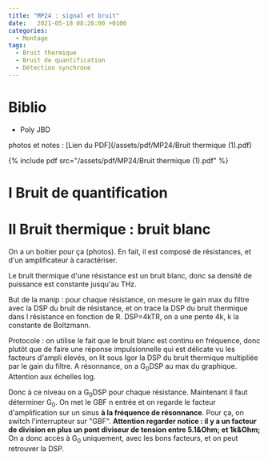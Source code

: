 ```yaml
---
title: "MP24 : signal et bruit"
date:   2021-05-18 08:26:00 +0100
categories:
  - Montage
tags:
  - Bruit thermique
  - Bruit de quantification
  - Détection synchrone
---
```

# Biblio
- Poly JBD


photos et notes : [Lien du PDF](/assets/pdf/MP24/Bruit thermique (1).pdf)

{% include pdf src="/assets/pdf/MP24/Bruit thermique (1).pdf" %}

# I Bruit de quantification
# II Bruit thermique : bruit blanc

On a un boitier pour ça (photos). En fait, il est composé de résistances, et d'un amplificateur à caractériser.

Le bruit thermique d'une résistance est un bruit blanc, donc sa densité de puissance est constante jusqu'au THz.

But de la manip : pour chaque résistance, on mesure le gain max du filtre avec la DSP du bruit de résistance, et on trace la DSP du bruit thermique dans l résistance en fonction de R. DSP=4kTR, on a une pente 4k, k la constante de Boltzmann.

Protocole : on utilise le fait que le bruit blanc est continu en fréquence, donc plutôt que de faire une réponse impulsionnelle qui est délicate vu les facteurs d'ampli élevés, on lit sous Igor la DSP du bruit thermique multipliée par le gain du filtre. A résonnance, on a G<sub>0</sub>DSP au max du graphique. Attention aux échelles log.

Donc à ce niveau on a G<sub>0</sub>DSP pour chaque résistance. Maintenant il faut déterminer G<sub>0</sub>. On met le GBF n entrée et on regarde le facteur d'amplification sur un sinus **à la fréquence de résonnance**. Pour ça, on switch l'interrupteur sur "GBF". **Attention regarder notice : il y a un facteur de division en plus un pont diviseur de tension entre 5.1&Ohm; et 1k&Ohm;** On a donc accès à  G<sub>0</sub> uniquement, avec les bons facteurs, et on peut retrouver la DSP.
